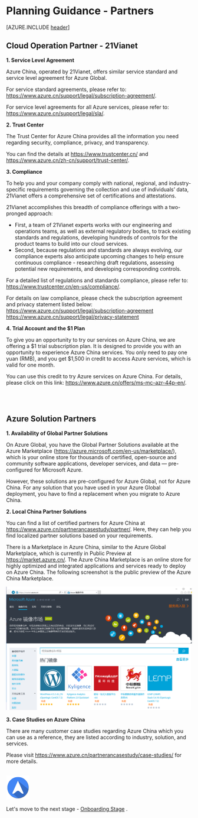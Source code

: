 <properties
	pageTitle="Global Customer Playbook planning-guidance-partners | Azure"
	description="Global Customer Playbook planning-guidance-partners"
	services="global-customer-playbook"
	documentationCenter=""
	authors="jtong"
	manager="edwinc"
	editor=""
	tags="global-customer-playbook"/>

<tags
	ms.service="migration-lifecycle-planning"
	ms.workload=""
	ms.tgt_pltfrm=""
	ms.devlang="na"
	ms.topic="article"
	ms.date="12/26/2016"
	wacn.date="12/26/2016"
	wacn.lang="en"
	ms.author="jtong"/>


# Planning Guidance - Partners

[AZURE.INCLUDE [header](../../../includes/planning-guidance.md)]

## Cloud Operation Partner - 21Vianet

**1. Service Level Agreement**

Azure China, operated by 21Vianet, offers similar service standard and service level agreement for Azure Global.
 
For service standard agreements, please refer to: <https://www.azure.cn/support/legal/subscription-agreement/>.
 
For service level agreements for all Azure services, please refer to:
<https://www.azure.cn/support/legal/sla/>.

**2. Trust Center**

The Trust Center for Azure China provides all the information you need regarding security, compliance, privacy, and transparency.
 
You can find the details at <https://www.trustcenter.cn/> and <https://www.azure.cn/zh-cn/support/trust-center/>.

**3. Compliance**

To help you and your company comply with national, regional, and industry-specific requirements governing the collection and use of individuals’ data, 21Vianet offers a comprehensive set of certifications and attestations.
 
21Vianet accomplishes this breadth of compliance offerings with a two-pronged approach:

- First, a team of 21Vianet experts works with our engineering and operations teams, as well as external regulatory bodies, to track existing standards and regulations, developing hundreds of controls for the product teams to build into our cloud services.
- Second, because regulations and standards are always evolving, our compliance experts also anticipate upcoming changes to help ensure continuous compliance - researching draft regulations, assessing potential new requirements, and developing corresponding controls.
 
For a detailed list of regulations and standards compliance, please refer to: <https://www.trustcenter.cn/en-us/compliance/>.
 
For details on law compliance, please check the subscription agreement and privacy statement listed below:
</br>
<https://www.azure.cn/support/legal/subscription-agreement>
</br>
<https://www.azure.cn/support/legal/privacy-statement>

**4. Trial Account and the $1 Plan**

To give you an opportunity to try our services on Azure China, we are offering a $1 trial subscription plan. It is designed to provide you with an opportunity to experience Azure China services. You only need to pay one yuan (RMB), and you get $1,500 in credit to access Azure services, which is valid for one month.
 
You can use this credit to try Azure services on Azure China. For details, please click on this link: <https://www.azure.cn/offers/ms-mc-azr-44p-en/>.
 
</br>
</br>

## Azure Solution Partners

**1. Availability of Global Partner Solutions**

On Azure Global, you have the Global Partner Solutions available at the Azure Marketplace (<https://azure.microsoft.com/en-us/marketplace/>), which is your online store for thousands of certified, open-source and community software applications, developer services, and data — pre-configured for Microsoft Azure. 
 
However, these solutions are pre-configured for Azure Global, not for Azure China. For any solution that you have used in your Azure Global deployment, you have to find a replacement when you migrate to Azure China.

**2. Local China Partner Solutions**

You can find a list of certified partners for Azure China at <https://www.azure.cn/partnerancasestudy/partner/>. Here, they can help you find localized partner solutions based on your requirements.
 
There is a Marketplace in Azure China, similar to the Azure Global Marketplace, which is currently in Public Preview at <https://market.azure.cn/>. The Azure China Marketplace is an online store for highly optimized and integrated applications and services ready to deploy on Azure China. The following screenshot is the public preview of the Azure China Marketplace.

![img](../../media/marketplace.png)

**3. Case Studies on Azure China**

There are many customer case studies regarding Azure China which you can use as a reference, they are listed according to industry, solution, and services.
 
Please visit <https://www.azure.cn/partnerancasestudy/case-studies/> for more details.
</br>
</br>

![navigation](../../media/navigation.png)

Let's move to the next stage -  [Onboarding Stage](/solutions/global-customer/onboarding/guidance/policies/) .

